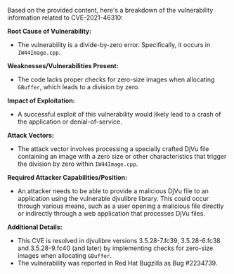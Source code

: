 Based on the provided content, here's a breakdown of the vulnerability information related to CVE-2021-46310:

**Root Cause of Vulnerability:**
- The vulnerability is a divide-by-zero error. Specifically, it occurs in `IW44Image.cpp`.

**Weaknesses/Vulnerabilities Present:**
- The code lacks proper checks for zero-size images when allocating `GBuffer`, which leads to a division by zero.

**Impact of Exploitation:**
- A successful exploit of this vulnerability would likely lead to a crash of the application or denial-of-service.

**Attack Vectors:**
- The attack vector involves processing a specially crafted DjVu file containing an image with a zero size or other characteristics that trigger the division by zero within `IW44Image.cpp`.

**Required Attacker Capabilities/Position:**
- An attacker needs to be able to provide a malicious DjVu file to an application using the vulnerable djvulibre library. This could occur through various means, such as a user opening a malicious file directly or indirectly through a web application that processes DjVu files.

**Additional Details:**
- This CVE is resolved in djvulibre versions 3.5.28-7.fc39, 3.5.28-6.fc38 and 3.5.28-9.fc40 (and later) by implementing checks for zero-size images when allocating `GBuffer`.
- The vulnerability was reported in Red Hat Bugzilla as Bug #2234739.